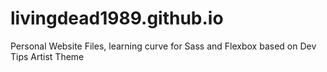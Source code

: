# livingdead1989.github.io
Personal Website Files, learning curve for Sass and Flexbox based on Dev Tips Artist Theme
